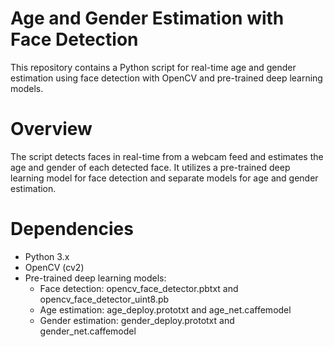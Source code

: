 # Age and Gender Estimation with Face Detection

This repository contains a Python script for real-time age and gender estimation using face detection with OpenCV and pre-trained deep learning models.
# Overview

The script detects faces in real-time from a webcam feed and estimates the age and gender of each detected face. It utilizes a pre-trained deep learning model for face detection and separate models for age and gender estimation.

# Dependencies
* Python 3.x
* OpenCV (cv2)
* Pre-trained deep learning models:
  * Face detection: opencv_face_detector.pbtxt and opencv_face_detector_uint8.pb
  * Age estimation: age_deploy.prototxt and age_net.caffemodel
  * Gender estimation: gender_deploy.prototxt and gender_net.caffemodel
